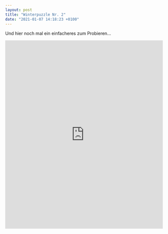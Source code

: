 ```yaml
---
layout: post
title: "Winterpuzzle Nr. 2"
date: "2021-01-07 14:18:23 +0100"
---
```

Und hier noch mal ein einfacheres zum Probieren...

<iframe src="https://www.jigsawplanet.com/?rc=play&amp;pid=138482d7fc72&amp;view=iframe" style="width:100%;height:600px" frameborder=0 allowfullscreen></iframe>
